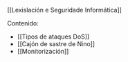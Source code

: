 [[Lexislación e Seguridade Informática]]

Contenido:
+ [[Tipos de ataques DoS]]
+ [[Cajón de sastre de Nino]]
+ [[Monitorización]]